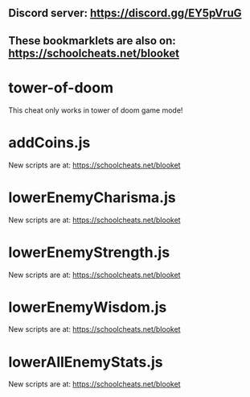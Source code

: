 ## **Discord server: https://discord.gg/EY5pVruG**

## **These bookmarklets are also on: https://schoolcheats.net/blooket**

# tower-of-doom

This cheat only works in tower of doom game mode!

# addCoins.js

New scripts are at:
https://schoolcheats.net/blooket

# lowerEnemyCharisma.js

New scripts are at:
https://schoolcheats.net/blooket

# lowerEnemyStrength.js

New scripts are at:
https://schoolcheats.net/blooket

# lowerEnemyWisdom.js

New scripts are at:
https://schoolcheats.net/blooket

# lowerAllEnemyStats.js

New scripts are at:
https://schoolcheats.net/blooket
